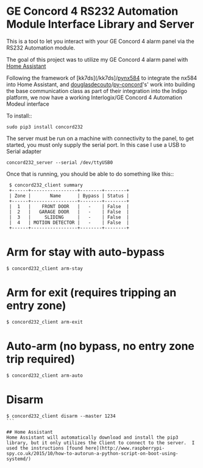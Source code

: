 GE Concord 4 RS232 Automation Module Interface Library and Server
==================================================================

This is a tool to let you interact with your GE Concord 4 alarm panel via
the RS232 Automation module.

The goal of this project was to utilize my GE Concord 4 alarm panel with [Home Assistant](/home-assistant/home-assistant)

Following the framework of [kk7ds](/kk7ds]/[pynx584](/kk7ds/pynx584) to integrate the nx584 into Home Assistant, and [douglasdecouto](/douglasdecouto)/[py-concord](/douglasdecouto/py-concord)'s' work into building the base communication class as part of their integration into the Indigo platform, we now have a working Interlogix/GE Concord 4 Automation Modeul interface

To install::

```
sudo pip3 install concord232
```

The server must be run on a machine with connectivity to the panel, to get started, you must only supply the serial port.  In this case I use a USB to Serial adapter

```
concord232_server --serial /dev/ttyUSB0 
```

Once that is running, you should be able to do something like this::

```
 $ concord232_client summary
 +------+-----------------+--------+--------+
 | Zone |       Name      | Bypass | Status |
 +------+-----------------+--------+--------+
 |  1   |    FRONT DOOR   |   -    | False  |
 |  2   |   GARAGE DOOR   |   -    | False  |
 |  3   |     SLIDING     |   -    | False  |
 |  4   | MOTION DETECTOR |   -    | False  |
 +------+-----------------+--------+--------+
```

 # Arm for stay with auto-bypass
 ```
$ concord232_client arm-stay
```

 # Arm for exit (requires tripping an entry zone)
 ```
$ concord232_client arm-exit
```
 # Auto-arm (no bypass, no entry zone trip required)
 ```
$ concord232_client arm-auto
```
 # Disarm
 ````
$ concord232_client disarm --master 1234
```

## Home Assistant
Home Assistant will automatically download and install the pip3 library, but it only utilizes the Client to connect to the server.  I used the instructions [found here](http://www.raspberrypi-spy.co.uk/2015/10/how-to-autorun-a-python-script-on-boot-using-systemd/)

